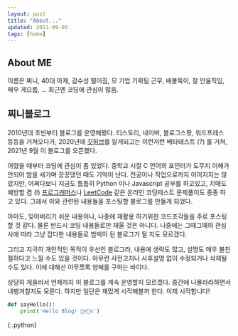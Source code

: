 ```yaml
---
layout: post
title: "About..."
updated: 2021-09-05
tags: [home]
---
```


## About ME

이름은 찌니, 40대 아재, 감수성 떨어짐, 모 기업 기획팀 근무, 배불뚝이, 잘 안움직임, 매우 게으름, ... 최근엔 코딩에 관심이 많음.

## 찌니블로그

2010년대 초반부터 블로그를 운영해봤다. 티스토리, 네이버, 블로그스팟, 워드프레스 등등을 거쳐오다가, 2020년에 [깃허브](https://github.com/)를 알게되고는 이런저런 베타테스트 (?) 를 거쳐, 2021년 9월 이 블로그를 오픈했다.

어렸을 때부터 코딩에 관심이 좀 있었다. 중학교 시절 C 언어의 포인터가 도무지 이해가 안되어 밤을 새가며 끙끙댔던 때도 기억이 난다. 전공이나 직업으로까지 이어지지는 않았지만, 어쩌다보니 지금도 틈틈히 Python 이나 Javascript 공부를 하고있고, 치매도 예방할 겸 (!) [프로그래머스](https://programmers.co.kr/)나 [LeetCode](https://leetcode.com/) 같은 온라인 코딩테스트 문제풀이도 종종 하고 있다. 그래서 이와 관련된 내용들을 포스팅할 블로그를 만들게 되었다.

아마도, 잊어버리기 쉬운 내용이나, 나중에 재활용 하기위한 코드조각들을 주로 포스팅할 것 같다. 물론 반드시 코딩 내용들로만 채울 것은 아니다. 나중에는 그때그때의 관심사에 따라 그냥 잡다한 내용들로 범벅이 된 블로그가 될 지도 모르겠다.

그리고 지극히 개인적인 목적이 우선인 블로그라, 내용에 생략도 많고, 설명도 매우 불친절하다고 느낄 수도 있을 것이다. 아무런 사전고지나 사후설명 없이 수정되거나 삭제될 수도 있다. 이에 대해선 아무쪼록 양해를 구하는 바이다.

상당히 게을러서 언제까지 이 블로그를 계속 운영할지 모르겠다. 중간에 나몰라라하면서 내팽겨칠지도 모른다. 하지만 일단은 재밌게 시작해볼까 한다. 이제 시작합니다!

```python
def sayHello():
    print('Hello Blog! 🙋‍♂️🙋‍♀️')
```
{:.python}
